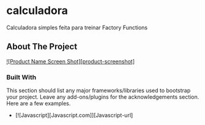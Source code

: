 # calculadora
 Calculadora simples feita para treinar Factory Functions
<!-- Improved compatibility of back to top link: See: https://github.com/othneildrew/Best-README-Template/pull/73 -->
<a name="readme-top"></a>

## About The Project

[![Product Name Screen Shot][product-screenshot]](https://example.com)

### Built With

This section should list any major frameworks/libraries used to bootstrap your project. Leave any add-ons/plugins for the acknowledgements section. Here are a few examples.

* [![Javascript][Javascript.com]][Javascript-url]



[Bootstrap.com]: https://img.shields.io/badge/Bootstrap-563D7C?style=for-the-badge&logo=bootstrap&logoColor=white
[Bootstrap-url]: https://getbootstrap.com
